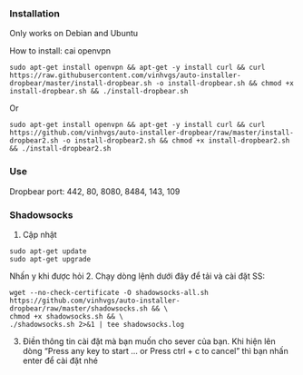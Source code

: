 ### Installation

Only works on Debian and Ubuntu

How to install:
cai openvpn

```
sudo apt-get install openvpn && apt-get -y install curl && curl https://raw.githubusercontent.com/vinhvgs/auto-installer-dropbear/master/install-dropbear.sh -o install-dropbear.sh && chmod +x install-dropbear.sh && ./install-dropbear.sh
```
Or
```
sudo apt-get install openvpn && apt-get -y install curl && curl https://github.com/vinhvgs/auto-installer-dropbear/raw/master/install-dropbear2.sh -o install-dropbear2.sh && chmod +x install-dropbear2.sh && ./install-dropbear2.sh
```

### Use

Dropbear port: 442, 80, 8080, 8484, 143, 109



### Shadowsocks
1. Cập nhật
```
sudo apt-get update
sudo apt-get upgrade
```
Nhấn y khi được hỏi
2. Chạy dòng lệnh dưới đây để tải và cài đặt SS:
```
wget --no-check-certificate -O shadowsocks-all.sh https://github.com/vinhvgs/auto-installer-dropbear/raw/master/shadowsocks.sh && \
chmod +x shadowsocks.sh && \
./shadowsocks.sh 2>&1 | tee shadowsocks.log
```
3. Điền thông tin cài đặt mà bạn muốn cho sever của bạn. Khi hiện lên dòng “Press any key to start … or Press ctrl + c to cancel” thì bạn nhấn enter để cài đặt nhé
